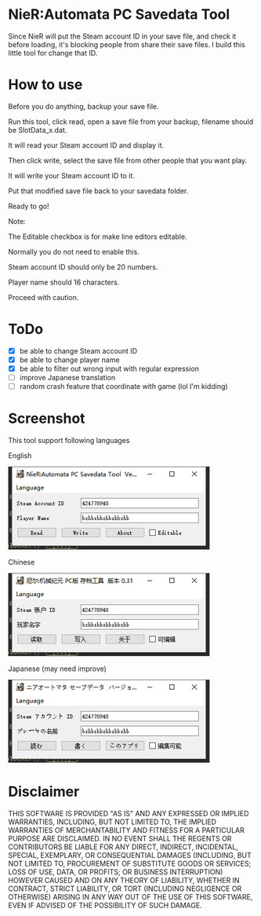 # NieR:Automata PC Savedata Tool
Since NieR will put the Steam account ID in your save file, and check it before loading, it's blocking people from share their save files. 
I build this little tool for change that ID.

# How to use
Before you do anything, backup your save file.

Run this tool, click read, open a save file from your backup, filename should be SlotData_x.dat.

It will read your Steam account ID and display it.

Then click write, select the save file from other people that you want play.

It will write your Steam account ID to it.

Put that modified save file back to your savedata folder.

Ready to go!


Note:

The Editable checkbox is for make line editors editable.

Normally you do not need to enable this.

Steam account ID should only be 20 numbers.

Player name should 16 characters.

Proceed with caution.


# ToDo
- [x] be able to change Steam account ID
- [x] be able to change player name
- [x] be able to filter out wrong input with regular expression
- [ ] improve Japanese translation
- [ ] random crash feature that coordinate with game (lol I'm kidding)

# Screenshot

This tool support following languages

English

![eng](https://raw.githubusercontent.com/424778940z/nier_automata_pc_savedata_tool/master/screenshot/eng.png)

Chinese

![chs](https://raw.githubusercontent.com/424778940z/nier_automata_pc_savedata_tool/master/screenshot/chs.png)

Japanese (may need improve)

![jpn](https://raw.githubusercontent.com/424778940z/nier_automata_pc_savedata_tool/master/screenshot/jpn.png)


# Disclaimer
THIS SOFTWARE IS PROVIDED "AS IS" AND ANY EXPRESSED OR IMPLIED WARRANTIES, INCLUDING, BUT NOT LIMITED TO, THE IMPLIED WARRANTIES OF MERCHANTABILITY AND FITNESS FOR A PARTICULAR PURPOSE ARE DISCLAIMED. IN NO EVENT SHALL THE REGENTS OR CONTRIBUTORS BE LIABLE FOR ANY DIRECT, INDIRECT, INCIDENTAL, SPECIAL, EXEMPLARY, OR CONSEQUENTIAL DAMAGES (INCLUDING, BUT NOT LIMITED TO, PROCUREMENT OF SUBSTITUTE GOODS OR SERVICES; LOSS OF USE, DATA, OR PROFITS; OR BUSINESS INTERRUPTION)
HOWEVER CAUSED AND ON ANY THEORY OF LIABILITY, WHETHER IN CONTRACT, STRICT LIABILITY, OR TORT (INCLUDING NEGLIGENCE OR OTHERWISE) ARISING IN ANY WAY OUT OF THE USE OF THIS SOFTWARE, EVEN IF ADVISED OF THE POSSIBILITY OF SUCH DAMAGE.